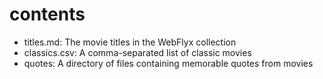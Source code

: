 # contents
* titles.md: The movie titles in the WebFlyx collection
* classics.csv: A comma-separated list of classic movies
* quotes: A directory of files containing memorable quotes from movies